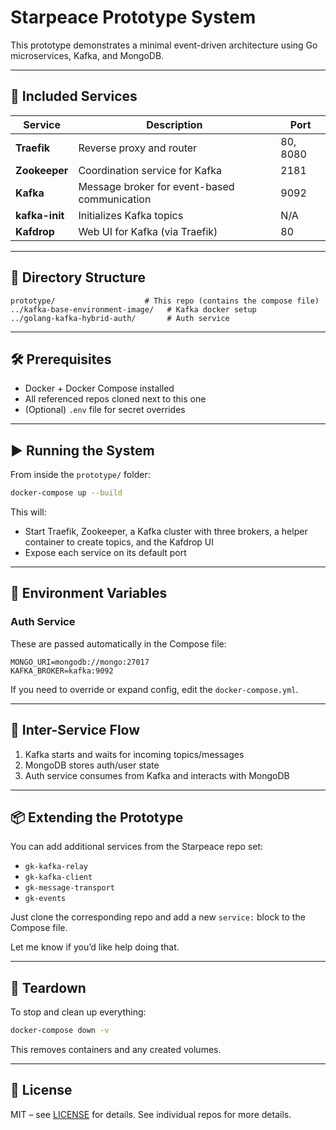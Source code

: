 
# Starpeace Prototype System

This prototype demonstrates a minimal event-driven architecture using Go microservices, Kafka, and MongoDB.

---

## 🚀 Included Services

| Service       | Description                                  | Port |
|---------------|----------------------------------------------|------|
| **Traefik**   | Reverse proxy and router                     | 80, 8080 |
| **Zookeeper** | Coordination service for Kafka               | 2181 |
| **Kafka**     | Message broker for event-based communication | 9092 |
| **kafka-init**| Initializes Kafka topics                      | N/A |
| **Kafdrop**   | Web UI for Kafka (via Traefik)               | 80 |

---

## 🧱 Directory Structure

```
prototype/                    # This repo (contains the compose file)
../kafka-base-environment-image/   # Kafka docker setup
../golang-kafka-hybrid-auth/       # Auth service
```

---

## 🛠 Prerequisites

- Docker + Docker Compose installed
- All referenced repos cloned next to this one
- (Optional) `.env` file for secret overrides

---

## ▶️ Running the System

From inside the `prototype/` folder:

```bash
docker-compose up --build
```

This will:
- Start Traefik, Zookeeper, a Kafka cluster with three brokers, a helper container to create topics, and the Kafdrop UI
- Expose each service on its default port

---

## 🔌 Environment Variables

### Auth Service
These are passed automatically in the Compose file:

```env
MONGO_URI=mongodb://mongo:27017
KAFKA_BROKER=kafka:9092
```

If you need to override or expand config, edit the `docker-compose.yml`.

---

## 🔄 Inter-Service Flow

1. Kafka starts and waits for incoming topics/messages
2. MongoDB stores auth/user state
3. Auth service consumes from Kafka and interacts with MongoDB

---

## 📦 Extending the Prototype

You can add additional services from the Starpeace repo set:

- `gk-kafka-relay`
- `gk-kafka-client`
- `gk-message-transport`
- `gk-events`

Just clone the corresponding repo and add a new `service:` block to the Compose file.

Let me know if you’d like help doing that.

---

## 🧹 Teardown

To stop and clean up everything:

```bash
docker-compose down -v
```

This removes containers and any created volumes.

---

## 📄 License

MIT – see [LICENSE](LICENSE.md) for details. See individual repos for more details.
